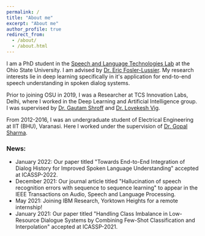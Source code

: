 ```yaml
---
permalink: /
title: "About me"
excerpt: "About me"
author_profile: true
redirect_from: 
  - /about/
  - /about.html
---
```

I am a PhD student in the [Speech and Language Technologies Lab](https://osu-slatelab.github.io/) at the Ohio State University. I am advised by [Dr. Eric Fosler-Lussier](https://efosler.github.io/). My research interests lie in deep learning specifically in it's application for end-to-end speech understanding in spoken dialog systems.
 
Prior to joining OSU in 2019, I was a Researcher at TCS Innovation Labs, Delhi, where I worked in the Deep Learning and Artificial Intelligence group. I was supervised by [Dr. Gautam Shroff](https://www.linkedin.com/in/gautam-shroff-066901/) and [Dr. Lovekesh Vig](https://sites.google.com/site/lovekeshhome/).
 
From 2012-2016, I was an undergraduate student of Electrical Engineering at IIT (BHU), Varanasi. Here I worked under the supervision of [Dr. Gopal Sharma](https://www.iitbhu.ac.in/dept/eee/people/gsharmaeee).

### News:
* January 2022: Our paper titled "Towards End-to-End Integration of Dialog History for Improved Spoken Language Understanding" accepted at ICASSP-2022.
* December 2021: Our journal article titled "Hallucination of speech recognition errors with sequence to sequence learning" to appear in the IEEE Transactions on Audio, Speech and Language Processing.
* May 2021: Joining IBM Research, Yorktown Heights for a remote internship!
* January 2021: Our paper titled "Handling Class Imbalance in Low-Resource Dialogue Systems by Combining Few-Shot Classification and Interpolation" accepted at ICASSP-2021.
